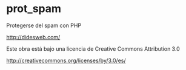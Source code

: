 # prot_spam
Protegerse del spam con PHP
<br>

http://didesweb.com/
<br>

Este obra está bajo una licencia de Creative Commons Attribution 3.0
<br>

http://creativecommons.org/licenses/by/3.0/es/<br>
